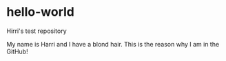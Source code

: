 # hello-world
Hirri's test repository

My name is Harri and I have a blond hair.
This is the reason why I am in the GitHub!
